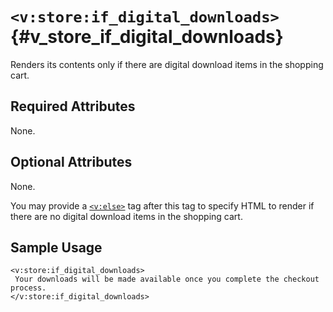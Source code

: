 # `<v:store:if_digital_downloads>`{#v_store_if_digital_downloads}

Renders its contents only if there are digital download items in the
shopping cart.

## Required Attributes

None.

## Optional Attributes

None.

You may provide a [`<v:else>`](#v_else) tag after this tag to specify
HTML to render if there are no digital download items in the shopping
cart.

## Sample Usage

    <v:store:if_digital_downloads>
     Your downloads will be made available once you complete the checkout process.
    </v:store:if_digital_downloads>
